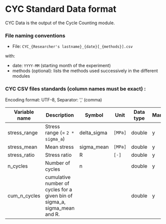 # CYC Standard Data format

CYC Data is the output of the Cycle Counting module.

### File naming conventions

- File: `CYC_{Researcher's lastname}_{date}[_{methods}].csv`

with:

- date: `YYYY-MM` (starting month of the experiment)
- methods (optional): lists the methods used successively in the different modules

### CYC CSV files standards (column names must be exact) :

Encoding format: UTF-8, Separator: ',' (comma)

| Variable name | Description                                                               | Symbol      | Unit    | Data type | Mandatory |
| ------------- | ------------------------------------------------------------------------- | ----------- | ------- | --------- | --------- |
| stress_range  | Stress range (= `2 * sigma_a`)                                            | delta_sigma | `[MPa]` | double    | y         |
| stress_mean   | Mean stress                                                               | sigma_mean  | `[MPa]` | double    | y         |
| stress_ratio  | Stress ratio                                                              | R           | `[-]`   | double    | y         |
| n_cycles      | Number of cycles                                                          | n           |         | double    | y         |
| cum_n_cycles  | cumulative number of cycles for a given bin of sigma_a, sigma_mean and R. |             |         | double    | y         |
